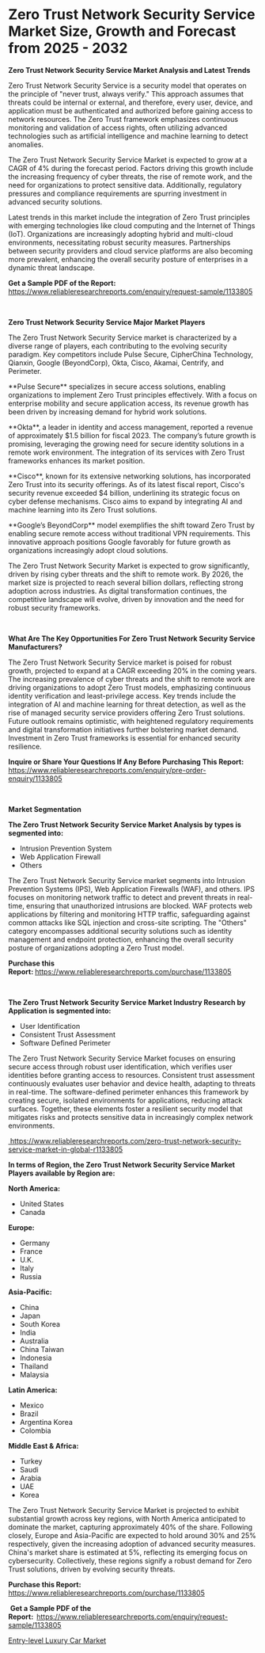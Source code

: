 <p><h1>Zero Trust Network Security Service Market Size, Growth and Forecast from 2025 - 2032</h1></p><p><strong>Zero Trust Network Security Service Market Analysis and Latest Trends</strong></p>
<p><p>Zero Trust Network Security Service is a security model that operates on the principle of "never trust, always verify." This approach assumes that threats could be internal or external, and therefore, every user, device, and application must be authenticated and authorized before gaining access to network resources. The Zero Trust framework emphasizes continuous monitoring and validation of access rights, often utilizing advanced technologies such as artificial intelligence and machine learning to detect anomalies.</p><p>The Zero Trust Network Security Service Market is expected to grow at a CAGR of 4% during the forecast period. Factors driving this growth include the increasing frequency of cyber threats, the rise of remote work, and the need for organizations to protect sensitive data. Additionally, regulatory pressures and compliance requirements are spurring investment in advanced security solutions. </p><p>Latest trends in this market include the integration of Zero Trust principles with emerging technologies like cloud computing and the Internet of Things (IoT). Organizations are increasingly adopting hybrid and multi-cloud environments, necessitating robust security measures. Partnerships between security providers and cloud service platforms are also becoming more prevalent, enhancing the overall security posture of enterprises in a dynamic threat landscape.</p></p>
<p><strong>Get a Sample PDF of the Report:&nbsp;</strong> <a href="https://www.reliableresearchreports.com/enquiry/request-sample/1133805?utm_campaign=3386&utm_medium=2&utm_source=Github&utm_content=ia&utm_term=25032025&utm_id=zero-trust-network-security-service">https://www.reliableresearchreports.com/enquiry/request-sample/1133805</a></p>
<p>&nbsp;</p>
<p><strong>Zero Trust Network Security Service Major Market Players</strong></p>
<p><p>The Zero Trust Network Security Service market is characterized by a diverse range of players, each contributing to the evolving security paradigm. Key competitors include Pulse Secure, CipherChina Technology, Qianxin, Google (BeyondCorp), Okta, Cisco, Akamai, Centrify, and Perimeter. </p><p>**Pulse Secure** specializes in secure access solutions, enabling organizations to implement Zero Trust principles effectively. With a focus on enterprise mobility and secure application access, its revenue growth has been driven by increasing demand for hybrid work solutions. </p><p>**Okta**, a leader in identity and access management, reported a revenue of approximately $1.5 billion for fiscal 2023. The company’s future growth is promising, leveraging the growing need for secure identity solutions in a remote work environment. The integration of its services with Zero Trust frameworks enhances its market position.</p><p>**Cisco**, known for its extensive networking solutions, has incorporated Zero Trust into its security offerings. As of its latest fiscal report, Cisco's security revenue exceeded $4 billion, underlining its strategic focus on cyber defense mechanisms. Cisco aims to expand by integrating AI and machine learning into its Zero Trust solutions.</p><p>**Google’s BeyondCorp** model exemplifies the shift toward Zero Trust by enabling secure remote access without traditional VPN requirements. This innovative approach positions Google favorably for future growth as organizations increasingly adopt cloud solutions.</p><p>The Zero Trust Network Security Market is expected to grow significantly, driven by rising cyber threats and the shift to remote work. By 2026, the market size is projected to reach several billion dollars, reflecting strong adoption across industries. As digital transformation continues, the competitive landscape will evolve, driven by innovation and the need for robust security frameworks.</p></p>
<p>&nbsp;</p>
<p><strong>What Are The Key Opportunities For Zero Trust Network Security Service Manufacturers?</strong></p>
<p><p>The Zero Trust Network Security Service market is poised for robust growth, projected to expand at a CAGR exceeding 20% in the coming years. The increasing prevalence of cyber threats and the shift to remote work are driving organizations to adopt Zero Trust models, emphasizing continuous identity verification and least-privilege access. Key trends include the integration of AI and machine learning for threat detection, as well as the rise of managed security service providers offering Zero Trust solutions. Future outlook remains optimistic, with heightened regulatory requirements and digital transformation initiatives further bolstering market demand. Investment in Zero Trust frameworks is essential for enhanced security resilience.</p></p>
<p><strong>Inquire or Share Your Questions If Any Before Purchasing This Report:</strong> <a href="https://www.reliableresearchreports.com/enquiry/pre-order-enquiry/1133805?utm_campaign=3386&utm_medium=2&utm_source=Github&utm_content=ia&utm_term=25032025&utm_id=zero-trust-network-security-service">https://www.reliableresearchreports.com/enquiry/pre-order-enquiry/1133805</a></p>
<p>&nbsp;</p>
<p><strong>Market Segmentation</strong></p>
<p><strong>The Zero Trust Network Security Service Market Analysis by types is segmented into:</strong></p>
<p><ul><li>Intrusion Prevention System</li><li>Web Application Firewall</li><li>Others</li></ul></p>
<p><p>The Zero Trust Network Security Service market segments into Intrusion Prevention Systems (IPS), Web Application Firewalls (WAF), and others. IPS focuses on monitoring network traffic to detect and prevent threats in real-time, ensuring that unauthorized intrusions are blocked. WAF protects web applications by filtering and monitoring HTTP traffic, safeguarding against common attacks like SQL injection and cross-site scripting. The "Others" category encompasses additional security solutions such as identity management and endpoint protection, enhancing the overall security posture of organizations adopting a Zero Trust model.</p></p>
<p><strong>Purchase this Report:&nbsp;</strong><a href="https://www.reliableresearchreports.com/purchase/1133805?utm_campaign=3386&utm_medium=2&utm_source=Github&utm_content=ia&utm_term=25032025&utm_id=zero-trust-network-security-service">https://www.reliableresearchreports.com/purchase/1133805</a></p>
<p>&nbsp;</p>
<p><strong>The Zero Trust Network Security Service Market Industry Research by Application is segmented into:</strong></p>
<p><ul><li>User Identification</li><li>Consistent Trust Assessment</li><li>Software Defined Perimeter</li></ul></p>
<p><p>The Zero Trust Network Security Service Market focuses on ensuring secure access through robust user identification, which verifies user identities before granting access to resources. Consistent trust assessment continuously evaluates user behavior and device health, adapting to threats in real-time. The software-defined perimeter enhances this framework by creating secure, isolated environments for applications, reducing attack surfaces. Together, these elements foster a resilient security model that mitigates risks and protects sensitive data in increasingly complex network environments.</p></p>
<p><a href="https://www.reliableresearchreports.com/zero-trust-network-security-service-market-in-global-r1133805?utm_campaign=3386&utm_medium=2&utm_source=Github&utm_content=ia&utm_term=25032025&utm_id=zero-trust-network-security-service">&nbsp;https://www.reliableresearchreports.com/zero-trust-network-security-service-market-in-global-r1133805</a></p>
<p><strong>In terms of Region, the Zero Trust Network Security Service Market Players available by Region are:</strong></p>
<p>
    <p> <strong> North America: </strong>
        <ul>
            <li>United States</li>
            <li>Canada</li>
        </ul>
        </p> 
    <p> <strong> Europe: </strong>
        <ul>
            <li>Germany</li>
            <li>France</li>
            <li>U.K.</li>
            <li>Italy</li>
            <li>Russia</li>
        </ul>
        </p> 
    <p> <strong> Asia-Pacific: </strong>
        <ul>
            <li>China</li>
            <li>Japan</li>
            <li>South Korea</li>
            <li>India</li>
            <li>Australia</li>
            <li>China Taiwan</li>
            <li>Indonesia</li>
            <li>Thailand</li>
            <li>Malaysia</li>
        </ul>
        </p> 
    <p> <strong> Latin America: </strong>
        <ul>
            <li>Mexico</li>
            <li>Brazil</li>
            <li>Argentina Korea</li>
            <li>Colombia</li>
        </ul>
        </p> 
    <p> <strong> Middle East & Africa: </strong>
        <ul>
            <li>Turkey</li>
            <li>Saudi</li>
            <li>Arabia</li>
            <li>UAE</li>
            <li>Korea</li>
        </ul>
    </p>
    </p>
<p><p>The Zero Trust Network Security Service Market is projected to exhibit substantial growth across key regions, with North America anticipated to dominate the market, capturing approximately 40% of the share. Following closely, Europe and Asia-Pacific are expected to hold around 30% and 25% respectively, given the increasing adoption of advanced security measures. China's market share is estimated at 5%, reflecting its emerging focus on cybersecurity. Collectively, these regions signify a robust demand for Zero Trust solutions, driven by evolving security threats.</p></p>
<p><strong>Purchase this Report: </strong><a href="https://www.reliableresearchreports.com/purchase/1133805?utm_campaign=3386&utm_medium=2&utm_source=Github&utm_content=ia&utm_term=25032025&utm_id=zero-trust-network-security-service">https://www.reliableresearchreports.com/purchase/1133805</a></p>
<p>&nbsp;<strong>Get a Sample PDF of the Report:&nbsp;&nbsp;</strong><a href="https://www.reliableresearchreports.com/enquiry/request-sample/1133805?utm_campaign=3386&utm_medium=2&utm_source=Github&utm_content=ia&utm_term=25032025&utm_id=zero-trust-network-security-service">https://www.reliableresearchreports.com/enquiry/request-sample/1133805</a></p>
<p><strong></strong></p>
<p><p><a href="https://github.com/shafriusizi/Market-Research-Report-List-1/blob/main/entry-level-luxury-car-market.md?utm_campaign=3386&utm_medium=2&utm_source=Github&utm_content=ia&utm_term=25032025&utm_id=zero-trust-network-security-service">Entry-level Luxury Car Market</a></p></p>